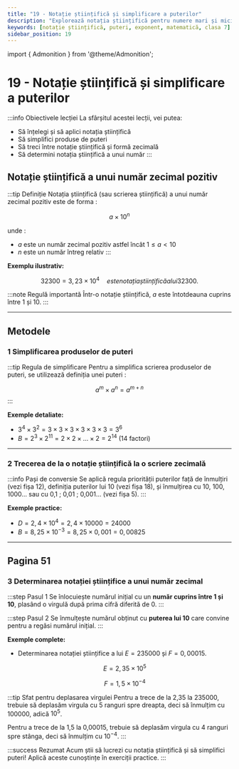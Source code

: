 ```yaml
---
title: "19 - Notație științifică și simplificare a puterilor"
description: "Explorează notația științifică pentru numere mari și mici, și învață să simplifici produse de puteri."
keywords: [notație științifică, puteri, exponent, matematică, clasa 7]
sidebar_position: 19
---
```


import { Admonition } from '@theme/Admonition';

# 19 - Notație științifică și simplificare a puterilor

:::info Obiectivele lecției
  La sfârșitul acestei lecții, vei putea:
  - Să înțelegi și să aplici notația științifică
  - Să simplifici produse de puteri
  - Să treci între notație științifică și formă zecimală
  - Să determini notația științifică a unui număr
:::

## Notație științifică a unui număr zecimal pozitiv

:::tip Definiție
  Notația științifică (sau scrierea științifică) a unui număr zecimal pozitiv este de forma :

  $$
  a \times 10^n
  $$

  unde :

  * $a$ este un număr zecimal pozitiv astfel încât $1 \leq a < 10$
  * $n$ este un număr întreg relativ
:::

**Exemplu ilustrativ:**

$$
32300 = 3,23 \times 10^4 \quad este notația științifică a lui 32300.
$$

:::note Regulă importantă
  Într-o notație științifică, $a$ este întotdeauna cuprins între 1 și 10.
:::

---

## Metodele

### 1 Simplificarea produselor de puteri

:::tip Regula de simplificare
  Pentru a simplifica scrierea produselor de puteri, se utilizează definiția unei puteri :

  $$
  a^m \times a^n = a^{m+n}
  $$
:::

**Exemple detaliate:**

* $3^4 \times 3^2 = 3 \times 3 \times 3 \times 3 \times 3 \times 3 = 3^6$
* $B = 2^3 \times 2^{11} = 2 \times 2 \times \ldots \times 2 = 2^{14}$ (14 factori)

---

### 2 Trecerea de la o notație științifică la o scriere zecimală

:::info Pași de conversie
  Se aplică regula priorității puterilor față de înmulțiri (vezi fișa 12), definiția puterilor lui 10 (vezi fișa 18), și înmulțirea cu 10, 100, 1000… sau cu 0,1 ; 0,01 ; 0,001… (vezi fișa 5).
:::

**Exemple practice:**

* $D = 2,4 \times 10^4 = 2,4 \times 10000 = 24000$
* $B = 8,25 \times 10^{-3} = 8,25 \times 0,001 = 0,00825$

---

## Pagina 51

### 3 Determinarea notației științifice a unui număr zecimal

:::step Pasul 1
  Se înlocuiește numărul inițial cu un **număr cuprins între 1 și 10**, plasând o virgulă după prima cifră diferită de 0.
:::

:::step Pasul 2
  Se înmulțește numărul obținut cu **puterea lui 10** care convine pentru a regăsi numărul inițial.
:::

**Exemple complete:**

* Determinarea notației științifice a lui $E = 235000$ și $F = 0,00015$.

  $$
  E = 2,35 \times 10^5
  $$

  $$
  F = 1,5 \times 10^{-4}
  $$

:::tip Sfat pentru deplasarea virgulei
  Pentru a trece de la 2,35 la 235000, trebuie să deplasăm virgula cu 5 ranguri spre dreapta, deci să înmulțim cu 100000, adică $10^5$.

  Pentru a trece de la 1,5 la 0,00015, trebuie să deplasăm virgula cu 4 ranguri spre stânga, deci să înmulțim cu $10^{-4}$.
:::

:::success Rezumat
  Acum știi să lucrezi cu notația științifică și să simplifici puteri! Aplică aceste cunoștințe în exerciții practice.
:::